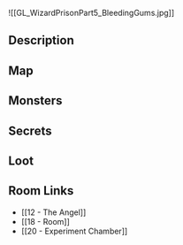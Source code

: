 ![[GL_WizardPrisonPart5_BleedingGums.jpg]]
## Description

## Map

## Monsters

## Secrets

## Loot

## Room Links

*  [[12 - The Angel]]
*  [[18 - Room]]
*  [[20 - Experiment Chamber]]